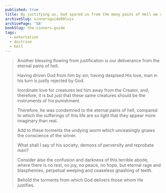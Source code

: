 ```yaml
---
published: true
title: By justifying us, God spared us from the many pains of Hell we deserved
archiveSlug: sinnersguide00luis
archivePage: '58'
bookSlug: the-sinners-guide
tags:
  - exhortation
  - doctrine
  - hell
---
```


> Another blessing flowing from justification is our deliverance from the eternal pains of hell.
>
> Having driven God from him by sin; having despised His love, man in his turn is justly rejected by God.
>
> Inordinate love for creatures led him away from the Creator, and, therefore, it is but just that these same creatures should be the instruments of his punishment.
>
> Therefore, he was condemned to the eternal pains of hell, compared to which the sufferings of this life are so light that they appear more imaginary than real.
>
> Add to these torments the undying worm which unceasingly gnaws the conscience of the sinner.
>
> What shall I say of his society, demons of perversity and reprobate men?
>
> Consider also the confusion and darkness of this terrible abode, where there is no rest, no joy, no peace, no hope, but eternal rage and blasphemies, perpetual weeping and ceaseless gnashing of teeth.
>
> Behold the torments from which God delivers those whom He justifies.
